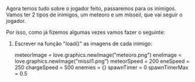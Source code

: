 
Agora temos tudo sobre o jogador feito, passaremos para os inimigos.
Vamos ter 2 tipos de inimigos, um meteoro e um mísseil, que vai seguir o jogador.

Por isso, como já fizemos algumas vezes vamos fazer o seguinte:
1. Escrever na função "load()" as imagens de cada inimigo:

    meteorImage = love.graphics.newImage("meteoro.png")
    eneImage = love.graphics.newImage("missil1.png")
    meteorSpeed = 200
    eneSpeed = 250
    chargeSpeed = 500
    enemies = {}
    spawnTimer = 0
    spawnTimerMax = 0.5

    